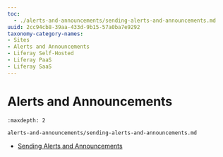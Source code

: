 ```yaml
---
toc:
  - ./alerts-and-announcements/sending-alerts-and-announcements.md
uuid: 2cc94cb8-39aa-433d-9b15-57a0ba7e9292
taxonomy-category-names:
- Sites
- Alerts and Announcements
- Liferay Self-Hosted
- Liferay PaaS
- Liferay SaaS
---
```

# Alerts and Announcements

```{toctree}
:maxdepth: 2

alerts-and-announcements/sending-alerts-and-announcements.md
```

* [Sending Alerts and Announcements](./alerts-and-announcements/sending-alerts-and-announcements.md)
